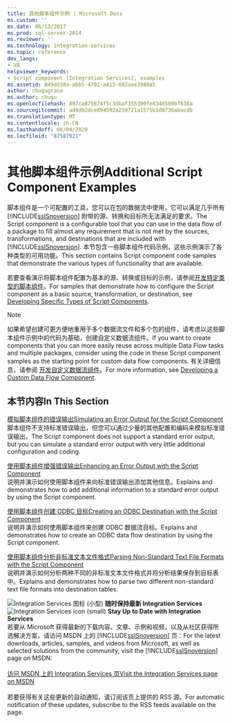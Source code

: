 ```yaml
---
title: 其他脚本组件示例 | Microsoft Docs
ms.custom: ''
ms.date: 06/13/2017
ms.prod: sql-server-2014
ms.reviewer: ''
ms.technology: integration-services
ms.topic: reference
dev_langs:
- VB
helpviewer_keywords:
- Script component [Integration Services], examples
ms.assetid: 849dd38a-abb5-4702-a413-882aae3980a5
author: chugugrace
ms.author: chugu
ms.openlocfilehash: 897ca075674f5c3dbaf355390fe8346580bf638a
ms.sourcegitcommit: ad4d92dce894592a259721a1571b1d8736abacdb
ms.translationtype: MT
ms.contentlocale: zh-CN
ms.lasthandoff: 08/04/2020
ms.locfileid: "87587921"
---
```

# <a name="additional-script-component-examples"></a><span data-ttu-id="bc7e2-102">其他脚本组件示例</span><span class="sxs-lookup"><span data-stu-id="bc7e2-102">Additional Script Component Examples</span></span>
  <span data-ttu-id="bc7e2-103">脚本组件是一个可配置的工具，您可以在包的数据流中使用，它可以满足几乎所有 [!INCLUDE[ssISnoversion](../../includes/ssisnoversion-md.md)] 附带的源、转换和目标所无法满足的要求。</span><span class="sxs-lookup"><span data-stu-id="bc7e2-103">The Script component is a configurable tool that you can use in the data flow of a package to fill almost any requirement that is not met by the sources, transformations, and destinations that are included with [!INCLUDE[ssISnoversion](../../includes/ssisnoversion-md.md)].</span></span> <span data-ttu-id="bc7e2-104">本节包含一些脚本组件代码示例，这些示例演示了各种类型的可用功能。</span><span class="sxs-lookup"><span data-stu-id="bc7e2-104">This section contains Script component code samples that demonstrate the various types of functionality that are available.</span></span>  
  
 <span data-ttu-id="bc7e2-105">若要查看演示将脚本组件配置为基本的源、转换或目标的示例，请参阅[开发特定类型的脚本组件](../extending-packages-scripting-data-flow-script-component-types/developing-specific-types-of-script-components.md)。</span><span class="sxs-lookup"><span data-stu-id="bc7e2-105">For samples that demonstrate how to configure the Script component as a basic source, transformation, or destination, see [Developing Specific Types of Script Components](../extending-packages-scripting-data-flow-script-component-types/developing-specific-types-of-script-components.md).</span></span>  
  
> [!NOTE]  
>  <span data-ttu-id="bc7e2-106">如果希望创建可更方便地重用于多个数据流文件和多个包的组件，请考虑以这些脚本组件示例中的代码为基础，创建自定义数据流组件。</span><span class="sxs-lookup"><span data-stu-id="bc7e2-106">If you want to create components that you can more easily reuse across multiple Data Flow tasks and multiple packages, consider using the code in these Script component samples as the starting point for custom data flow components.</span></span> <span data-ttu-id="bc7e2-107">有关详细信息，请参阅 [开发自定义数据流组件](../extending-packages-custom-objects/data-flow/developing-a-custom-data-flow-component.md)。</span><span class="sxs-lookup"><span data-stu-id="bc7e2-107">For more information, see [Developing a Custom Data Flow Component](../extending-packages-custom-objects/data-flow/developing-a-custom-data-flow-component.md).</span></span>  
  
## <a name="in-this-section"></a><span data-ttu-id="bc7e2-108">本节内容</span><span class="sxs-lookup"><span data-stu-id="bc7e2-108">In This Section</span></span>  
 [<span data-ttu-id="bc7e2-109">模拟脚本组件的错误输出</span><span class="sxs-lookup"><span data-stu-id="bc7e2-109">Simulating an Error Output for the Script Component</span></span>](../extending-packages-scripting-data-flow-script-component-examples/simulating-an-error-output-for-the-script-component.md)  
 <span data-ttu-id="bc7e2-110">脚本组件不支持标准错误输出，但您可以通过少量的其他配置和编码来模拟标准错误输出。</span><span class="sxs-lookup"><span data-stu-id="bc7e2-110">The Script component does not support a standard error output, but you can simulate a standard error output with very little additional configuration and coding.</span></span>  
  
 [<span data-ttu-id="bc7e2-111">使用脚本组件增强错误输出</span><span class="sxs-lookup"><span data-stu-id="bc7e2-111">Enhancing an Error Output with the Script Component</span></span>](../extending-packages-scripting-data-flow-script-component-examples/enhancing-an-error-output-with-the-script-component.md)  
 <span data-ttu-id="bc7e2-112">说明并演示如何使用脚本组件来向标准错误输出添加其他信息。</span><span class="sxs-lookup"><span data-stu-id="bc7e2-112">Explains and demonstrates how to add additional information to a standard error output by using the Script component.</span></span>  
  
 [<span data-ttu-id="bc7e2-113">使用脚本组件创建 ODBC 目标</span><span class="sxs-lookup"><span data-stu-id="bc7e2-113">Creating an ODBC Destination with the Script Component</span></span>](../extending-packages-scripting-data-flow-script-component-examples/creating-an-odbc-destination-with-the-script-component.md)  
 <span data-ttu-id="bc7e2-114">说明并演示如何使用脚本组件来创建 ODBC 数据流目标。</span><span class="sxs-lookup"><span data-stu-id="bc7e2-114">Explains and demonstrates how to create an ODBC data flow destination by using the Script component.</span></span>  
  
 [<span data-ttu-id="bc7e2-115">使用脚本组件分析非标准文本文件格式</span><span class="sxs-lookup"><span data-stu-id="bc7e2-115">Parsing Non-Standard Text File Formats with the Script Component</span></span>](../extending-packages-scripting-data-flow-script-component-examples/parsing-non-standard-text-file-formats-with-the-script-component.md)  
 <span data-ttu-id="bc7e2-116">说明并演示如何分析两种不同的非标准文本文件格式并将分析结果保存到目标表中。</span><span class="sxs-lookup"><span data-stu-id="bc7e2-116">Explains and demonstrates how to parse two different non-standard text file formats into destination tables.</span></span>  
  
<span data-ttu-id="bc7e2-117">![Integration Services 图标 (小型) ](../media/dts-16.gif "集成服务图标（小）")  **随时保持最新 Integration Services**</span><span class="sxs-lookup"><span data-stu-id="bc7e2-117">![Integration Services icon (small)](../media/dts-16.gif "Integration Services icon (small)")  **Stay Up to Date with Integration Services**</span></span><br /> <span data-ttu-id="bc7e2-118">若要从 Microsoft 获得最新的下载内容、文章、示例和视频，以及从社区获得所选解决方案，请访问 MSDN 上的 [!INCLUDE[ssISnoversion](../../includes/ssisnoversion-md.md)] 页：</span><span class="sxs-lookup"><span data-stu-id="bc7e2-118">For the latest downloads, articles, samples, and videos from Microsoft, as well as selected solutions from the community, visit the [!INCLUDE[ssISnoversion](../../includes/ssisnoversion-md.md)] page on MSDN:</span></span><br /><br /> [<span data-ttu-id="bc7e2-119">访问 MSDN 上的 Integration Services 页</span><span class="sxs-lookup"><span data-stu-id="bc7e2-119">Visit the Integration Services page on MSDN</span></span>](https://go.microsoft.com/fwlink/?LinkId=136655)<br /><br /> <span data-ttu-id="bc7e2-120">若要获得有关这些更新的自动通知，请订阅该页上提供的 RSS 源。</span><span class="sxs-lookup"><span data-stu-id="bc7e2-120">For automatic notification of these updates, subscribe to the RSS feeds available on the page.</span></span>  
  
  
